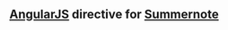 [AngularJS](http://angularjs.org/) directive 
for [Summernote](http://hackerwins.github.io/summernote/)
-----------------------


